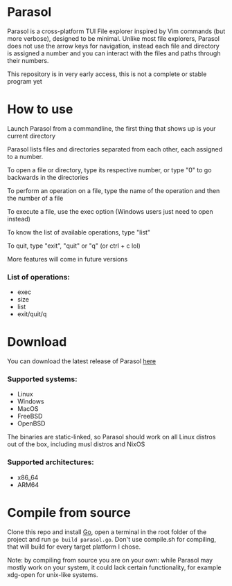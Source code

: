 # Parasol
Parasol is a cross-platform TUI File explorer inspired by Vim commands (but more verbose), designed to be minimal. Unlike most file explorers, Parasol does not use the arrow keys for navigation, instead each file and directory is assigned a number and you can interact with the files and paths through their numbers.

This repository is in very early access, this is not a complete or stable program yet

# How to use
Launch Parasol from a commandline, the first thing that shows up is your current directory

Parasol lists files and directories separated from each other, each assigned to a number.

To open a file or directory, type its respective number, or type "0" to go backwards in the directories

To perform an operation on a file, type the name of the operation and then the number of a file

To execute a file, use the exec option (Windows users just need to open instead)

To know the list of available operations, type "list"

To quit, type "exit", "quit" or "q" (or ctrl + c lol)

More features will come in future versions

### List of operations:
* exec
* size
* list
* exit/quit/q

# Download

You can download the latest release of Parasol [here](https://github.com/spacebanana420/parasol/releases)

### Supported systems:
* Linux
* Windows
* MacOS
* FreeBSD
* OpenBSD

The binaries are static-linked, so Parasol should work on all Linux distros out of the box, including musl distros and NixOS

### Supported architectures:
* x86_64
* ARM64

# Compile from source

Clone this repo and install [Go](https://go.dev/), open a terminal in the root folder of the project and run ```go build parasol.go```. Don't use compile.sh for compiling, that will build for every target platform I chose.

Note: by compiling from source you are on your own: while Parasol may mostly work on your system, it could lack certain functionality, for example xdg-open for unix-like systems.
